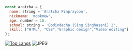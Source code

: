 ```javascript
const aratcha = {
  name: string = 'Aratcha Pinprayoon',
  nickname: 'mookmew',
  age: number = 18,
  school: string = 'Bodindecha (Sing Singhaseni) 2',
  skill: ["HTML", "CSS","Graphic design","Video editing"]
};
```
[![Top Langs](https://github-readme-stats.vercel.app/api/top-langs/?username=aratchamm&layout=compact)](https://github.com/anuraghazra/github-readme-stats) ![JPEG](https://github.com/aratchamm/aratchamm/blob/master/2.jpeg)
